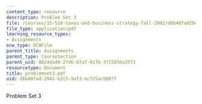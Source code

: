 ```yaml
---
content_type: resource
description: Problem Set 3
file: /courses/15-518-taxes-and-business-strategy-fall-2002/d6b40fad2941e2c59af3ecf25ac0887f_problemset3.pdf
file_type: application/pdf
learning_resource_types:
- Assignments
ocw_type: OCWFile
parent_title: Assignments
parent_type: CourseSection
parent_uid: 8824da49-27d6-b7a7-01fb-3715856a3573
resourcetype: Document
title: problemset3.pdf
uid: d6b40fad-2941-e2c5-9af3-ecf25ac0887f
---
```

Problem Set 3

